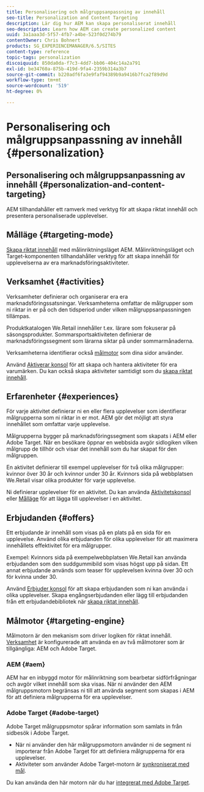 ```yaml
---
title: Personalisering och målgruppsanpassning av innehåll
seo-title: Personalization and Content Targeting
description: Lär dig hur AEM kan skapa personaliserat innehåll
seo-description: Learn how AEM can create personalized content
uuid: 3a1aaa3d-5f57-4fb7-a4be-523f0d274b79
contentOwner: Chris Bohnert
products: SG_EXPERIENCEMANAGER/6.5/SITES
content-type: reference
topic-tags: personalization
discoiquuid: 850da0da-f7c3-4dd7-bb06-404c14a2a791
exl-id: be34760a-875b-419d-9fa4-2359b314a3b7
source-git-commit: b220adf6fa3e9faf94389b9a9416b7fca2f89d9d
workflow-type: tm+mt
source-wordcount: '519'
ht-degree: 0%

---
```


# Personalisering och målgruppsanpassning av innehåll {#personalization}

## Personalisering och målgruppsanpassning av innehåll {#personalization-and-content-targeting}

AEM tillhandahåller ett ramverk med verktyg för att skapa riktat innehåll och presentera personaliserade upplevelser.

## Målläge {#targeting-mode}

[Skapa riktat innehåll](/help/sites-authoring/content-targeting-touch.md) med målinriktningsläget AEM. Målinriktningsläget och Target-komponenten tillhandahåller verktyg för att skapa innehåll för upplevelserna av era marknadsföringsaktiviteter.

## Verksamhet {#activities}

Verksamheter definierar och organiserar era era marknadsföringssatsningar. Verksamheterna omfattar de målgrupper som ni riktar in er på och den tidsperiod under vilken målgruppsanpassningen tillämpas.

Produktkatalogen We.Retail innehåller t.ex. lärare som fokuserar på säsongsprodukter. Sommarsportsaktiviteten definierar de marknadsföringssegment som lärarna siktar på under sommarmånaderna.

Verksamheterna identifierar också [målmotor](/help/sites-authoring/personalization.md#targeting-engine) som dina sidor använder.

Använd [Aktiverar konsol](/help/sites-authoring/activitylib.md) för att skapa och hantera aktiviteter för era varumärken. Du kan också skapa aktiviteter samtidigt som du [skapa riktat innehåll](/help/sites-authoring/content-targeting-touch.md).

## Erfarenheter {#experiences}

För varje aktivitet definierar ni en eller flera upplevelser som identifierar målgrupperna som ni riktar in er mot. AEM gör det möjligt att styra innehållet som omfattar varje upplevelse.

Målgrupperna bygger på marknadsföringssegment som skapats i AEM eller Adobe Target. När en besökare öppnar en webbsida avgör sidlogiken vilken målgrupp de tillhör och visar det innehåll som du har skapat för den målgruppen.

En aktivitet definierar till exempel upplevelser för två olika målgrupper: kvinnor över 30 år och kvinnor under 30 år. Kvinnors sida på webbplatsen We.Retail visar olika produkter för varje upplevelse.

Ni definierar upplevelser för en aktivitet. Du kan använda [Aktivitetskonsol](/help/sites-authoring/activitylib.md#adding-editing-an-activity-using-the-activities-console) eller [Målläge](/help/sites-authoring/content-targeting-touch.md#adding-and-removing-experiences-using-targeting-mode) för att lägga till upplevelser i en aktivitet.

## Erbjudanden {#offers}

Ett erbjudande är innehåll som visas på en plats på en sida för en upplevelse. Använd olika erbjudanden för olika upplevelser för att maximera innehållets effektivitet för era målgrupper.

Exempel: Kvinnors sida på exempelwebbplatsen We.Retail kan använda erbjudanden som den suddgummibild som visas högst upp på sidan. Ett annat erbjudande används som teaser för upplevelsen kvinna över 30 och för kvinna under 30.

Använd [Erbjuder konsol](/help/sites-authoring/offerlib.md) för att skapa erbjudanden som ni kan använda i olika upplevelser. Skapa engångserbjudanden eller lägg till erbjudanden från ett erbjudandebibliotek när [skapa riktat innehåll](/help/sites-authoring/content-targeting-touch.md).

## Målmotor {#targeting-engine}

Målmotorn är den mekanism som driver logiken för riktat innehåll. [Verksamhet](/help/sites-authoring/activitylib.md) är konfigurerade att använda en av två målmotorer som är tillgängliga: AEM och Adobe Target.

### AEM {#aem}

AEM har en inbyggd motor för målinriktning som bearbetar sidförfrågningar och avgör vilket innehåll som ska visas. När ni använder den AEM målgruppsmotorn begränsas ni till att använda segment som skapas i AEM för att definiera målgrupperna för era upplevelser.

### Adobe Target {#adobe-target}

Adobe Target målgruppsmotor spårar information som samlats in från sidbesök i Adobe Target.

* När ni använder den här målgruppsmotorn använder ni de segment ni importerar från Adobe Target för att definiera målgrupperna för era upplevelser.
* Aktiviteter som använder Adobe Target-motorn är [synkroniserat med mål](/help/sites-authoring/activitylib.md#synchronizing-activities-with-adobe-target).

Du kan använda den här motorn när du har [integrerat med Adobe Target](/help/sites-administering/opt-in.md).
